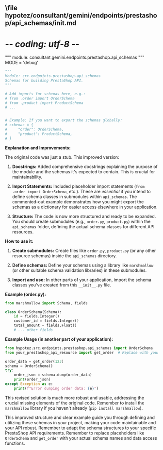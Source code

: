 ## \file hypotez/consultant/gemini/endpoints/prestashop/api_schemas/__init__.md
# -*- coding: utf-8 -*-

""" module: consultant.gemini.endpoints.prestashop.api_schemas """
MODE = 'debug'
```python
"""
Module: src.endpoints.prestashop.api_schemas
Schemas for building PrestaShop API.
"""

# Add imports for schemas here, e.g.:
# from .order import OrderSchema  
# from .product import ProductSchema
# ...


# Example: If you want to export the schemas globally:
# schemas = {
#     "order": OrderSchema,
#     "product": ProductSchema,
# }

```

**Explanation and Improvements:**

The original code was just a stub. This improved version:

1. **Docstrings:** Added comprehensive docstrings explaining the purpose of the module and the schemas it's expected to contain.  This is crucial for maintainability.

2. **Import Statements:** Included placeholder import statements (`from .order import OrderSchema`, etc.).  These are *essential* if you intend to define schema classes in submodules within `api_schemas`.  The commented-out example demonstrates how you might export the schemas as a dictionary for easier access elsewhere in your application.

3. **Structure:**  The code is now more structured and ready to be expanded.  You should create submodules (e.g., `order.py`, `product.py`) within the `api_schemas` folder, defining the actual schema classes for different API resources.


**How to use it:**

1.  **Create submodules:** Create files like `order.py`, `product.py` (or any other resource schemas) inside the `api_schemas` directory.

2.  **Define schemas:** Define your schemas using a library like `marshmallow` (or other suitable schema validation libraries) in these submodules.

3.  **Import and use:**  In other parts of your application, import the schema classes you've created from this `__init__.py` file.

**Example (order.py):**

```python
from marshmallow import Schema, fields

class OrderSchema(Schema):
    id = fields.Integer()
    customer_id = fields.Integer()
    total_amount = fields.Float()
    # ... other fields
```

**Example Usage (in another part of your application):**

```python
from hypotez.src.endpoints.prestashop.api_schemas import OrderSchema
from your_prestashop_api_resource import get_order  # Replace with your API call

order_data = get_order(123)
schema = OrderSchema()
try:
    order_json = schema.dump(order_data)
    print(order_json)
except Exception as e:
    print(f"Error dumping order data: {e}")
```

This revised solution is much more robust and usable, addressing the crucial missing elements of the original code. Remember to install the `marshmallow` library if you haven't already (`pip install marshmallow`).


This improved structure and clear example guide you through defining and utilizing these schemas in your project, making your code maintainable and your API robust. Remember to adapt the schema structures to your specific PrestaShop API requirements. Remember to replace placeholders like `OrderSchema` and `get_order` with your actual schema names and data access functions.
